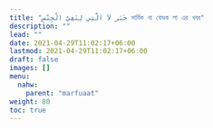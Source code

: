 ```yaml
---
title: "خَبَر لاَ الَّتِي لِنَفِيْ الْجِنْسِ সার্বিক না বোধক লা এর খবর"
description: ""
lead: ""
date: 2021-04-29T11:02:17+06:00
lastmod: 2021-04-29T11:02:17+06:00
draft: false
images: []
menu: 
  nahw:
    parent: "marfuaat"
weight: 80
toc: true
---
```



